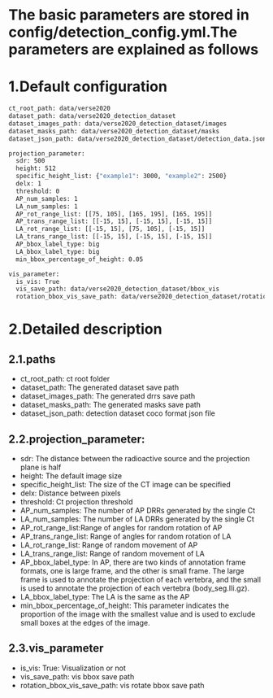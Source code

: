 <!--
 * @Description: Detection parameters
 * @version: 
 * @Author: ThreeStones1029 2320218115@qq.com
 * @Date: 2024-03-30 06:25:45
 * @LastEditors: ShuaiLei
 * @LastEditTime: 2024-03-30 06:47:17
-->
# The basic parameters are stored in config/detection_config.yml.The parameters are explained as follows
# 1.Default configuration
~~~bash
ct_root_path: data/verse2020  
dataset_path: data/verse2020_detection_dataset 
dataset_images_path: data/verse2020_detection_dataset/images 
dataset_masks_path: data/verse2020_detection_dataset/masks 
dataset_json_path: data/verse2020_detection_dataset/detection_data.json 

projection_parameter:
  sdr: 500 
  height: 512 
  specific_height_list: {"example1": 3000, "example2": 2500}
  delx: 1 
  threshold: 0 
  AP_num_samples: 1 
  LA_num_samples: 1 
  AP_rot_range_list: [[75, 105], [165, 195], [165, 195]] 
  AP_trans_range_list: [[-15, 15], [-15, 15], [-15, 15]] 
  LA_rot_range_list: [[-15, 15], [75, 105], [-15, 15]]  
  LA_trans_range_list: [[-15, 15], [-15, 15], [-15, 15]] 
  AP_bbox_label_type: big 
  LA_bbox_label_type: big 
  min_bbox_percentage_of_height: 0.05 

vis_parameter:
  is_vis: True
  vis_save_path: data/verse2020_detection_dataset/bbox_vis
  rotation_bbox_vis_save_path: data/verse2020_detection_dataset/rotation_bbox_vis 
~~~
# 2.Detailed description
## 2.1.paths
* ct_root_path: ct root folder
* dataset_path: The generated dataset save path
* dataset_images_path: The generated drrs save path
* dataset_masks_path: The generated masks save path
* dataset_json_path: detection dataset coco format json file

## 2.2.projection_parameter:
* sdr: The distance between the radioactive source and the projection plane is half
* height: The default image size
* specific_height_list: The size of the CT image can be specified
* delx: Distance between pixels
* threshold: Ct projection threshold
* AP_num_samples: The number of AP DRRs generated by the single Ct
* LA_num_samples: The number of LA DRRs generated by the single Ct
* AP_rot_range_list:Range of angles for random rotation of AP
* AP_trans_range_list: Range of angles for random rotation of LA
* LA_rot_range_list: Range of random movement of AP
* LA_trans_range_list: Range of random movement of LA
* AP_bbox_label_type: In AP, there are two kinds of annotation frame formats, one is large frame, and the other is small frame. The large frame is used to annotate the projection of each  vertebra, and the small is used to annotate the projection of each vertebra (body_seg.IIi.gz).
* LA_bbox_label_type: The LA is the same as the AP
* min_bbox_percentage_of_height: This parameter indicates the proportion of the image with the smallest value and is used to exclude small boxes at the edges of the image.

## 2.3.vis_parameter
* is_vis: True: Visualization or not
* vis_save_path: vis bbox save path
* rotation_bbox_vis_save_path: vis rotate bbox save path